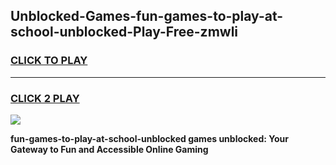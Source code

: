 
## Unblocked-Games-fun-games-to-play-at-school-unblocked-Play-Free-zmwli
<h3>
<a href="https://premium76.site?title=fun-games-to-play-at-school-unblocked&ref=24M">CLICK TO PLAY</a></h3>
<hr>

<h3>
<a href="https://premium76.site?title=fun-games-to-play-at-school-unblocked&ref=24M">CLICK 2 PLAY</a>
  
</h3>

<a href="https://premium76.site?title=fun-games-to-play-at-school-unblocked&ref=24M"><img src="https://clearcache.store/games.png"></a>


**fun-games-to-play-at-school-unblocked games unblocked: Your Gateway to Fun and Accessible Online Gaming**

